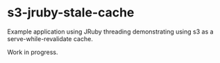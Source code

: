 s3-jruby-stale-cache
====================

Example application using JRuby threading demonstrating using s3 as a serve-while-revalidate cache.

Work in progress.
